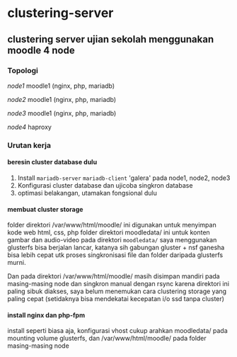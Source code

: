 # clustering-server
## clustering server ujian sekolah menggunakan moodle 4 node
### Topologi 
*node1* moodle1 (nginx, php, mariadb)

*node2* moodle1 (nginx, php, mariadb)

*node3* moodle1 (nginx, php, mariadb)

*node4* haproxy 

### Urutan kerja
#### beresin cluster database dulu
1. Install `mariadb-server` `mariadb-client` 'galera' pada node1, node2, node3
2. Konfigurasi cluster database dan ujicoba singkron database
3. optimasi belakangan, utamakan fongsional dulu
#### membuat cluster storage
folder direktori /var/www/html/moodle/ ini digunakan untuk menyimpan kode web html, css, php
folder direktori moodledata/ ini untuk konten gambar dan audio-video
pada direktori `moodledata/` saya menggunakan glusterfs bisa berjalan lancar, katanya sih gabungan gluster + nsf ganesha bisa lebih cepat utk proses singkronisasi file dan folder daripada glusterfs murni. 

Dan pada direktori /var/www/html/moodle/ masih disimpan mandiri pada masing-masing node dan singkron manual dengan rsync karena direktori ini paling sibuk diakses, saya belum menemukan cara clustering storage yang paling cepat (setidaknya bisa mendekatai kecepatan i/o ssd tanpa cluster)
#### install nginx dan php-fpm
install seperti biasa aja, konfigurasi vhost cukup arahkan moodledata/ pada mounting volume glusterfs, dan /var/www/html/moodle/ pada folder masing-masing node

